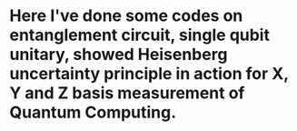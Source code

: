 # Here I've done some codes on entanglement circuit, single qubit unitary, showed Heisenberg uncertainty principle in action for X, Y and Z basis measurement of Quantum Computing.
